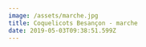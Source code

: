 ```yaml
---
image: /assets/marche.jpg
title: Coquelicots Besançon - marche
date: 2019-05-03T09:38:51.599Z
---
```


